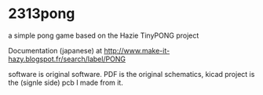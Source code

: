 2313pong
========

a simple pong game based on the Hazie TinyPONG project

Documentation (japanese) at http://www.make-it-hazy.blogspot.fr/search/label/PONG

software is original software.
PDF is the original schematics, kicad project is the (signle side) pcb I made from it.

